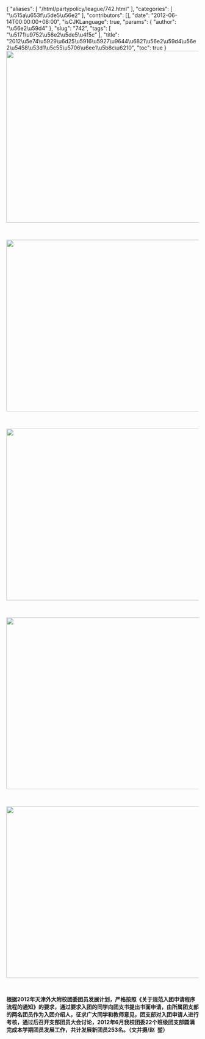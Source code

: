 {
    "aliases": [
        "/html/partypolicy/league/742.html"
    ],
    "categories": [
        "\u515a\u653f\u5de5\u56e2"
    ],
    "contributors": [],
    "date": "2012-06-14T00:00:00+08:00",
    "isCJKLanguage": true,
    "params": {
        "author": "\u56e2\u59d4"
    },
    "slug": "742",
    "tags": [
        "\u5171\u9752\u56e2\u5de5\u4f5c"
    ],
    "title": "2012\u5e74\u5929\u6d25\u5916\u5927\u9644\u6821\u56e2\u59d4\u56e2\u5458\u53d1\u5c55\u5706\u6ee1\u5b8c\u6210",
    "toc": true
}
**<img
    src="https://cdn.tfls.online/mirror/full/851fdb1c7c2a06425a3666c2187468a9c4806916.jpg"
    style="display:block;margin-left:auto;margin-right:auto;"
    decoding="async"
    fetchpriority="auto"
    loading="lazy"
    height="450"
    width="600"
/>**

 

**<img
    src="https://cdn.tfls.online/mirror/full/015f0fccde9e7b749fc023b71fd2f988cb2901d3.jpg"
    style="display:block;margin-left:auto;margin-right:auto;"
    decoding="async"
    fetchpriority="auto"
    loading="lazy"
    height="450"
    width="600"
/>**

 

**<img
    src="https://cdn.tfls.online/mirror/full/7bdc347364a03c4067e744e29979d407f20ada21.jpg"
    style="display:block;margin-left:auto;margin-right:auto;"
    decoding="async"
    fetchpriority="auto"
    loading="lazy"
    height="450"
    width="600"
/>**

 

**<img
    src="https://cdn.tfls.online/mirror/full/fe8f8cf9130a0732c4d4e4cc9a455208970643dd.jpg"
    style="display:block;margin-left:auto;margin-right:auto;"
    decoding="async"
    fetchpriority="auto"
    loading="lazy"
    height="450"
    width="600"
/>**

 

**<img
    src="https://cdn.tfls.online/mirror/full/32b352263d3f88840692dc92956e4dc7b1fbaaa4.jpg"
    style="display:block;margin-left:auto;margin-right:auto;"
    decoding="async"
    fetchpriority="auto"
    loading="lazy"
    height="450"
    width="600"
/>**

 

**根据2012年天津外大附校团委团员发展计划，严格按照《关于规范入团申请程序流程的通知》的要求，通过要求入团的同学向团支书提出书面申请，由所属团支部的两名团员作为入团介绍人，征求广大同学和教师意见，团支部对入团申请人进行考核，通过后召开支部团员大会讨论，2012年6月我校团委22个班级团支部圆满完成本学期团员发展工作，共计发展新团员253名。（文并摄/赵  堃）**

